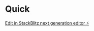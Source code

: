 # Quick

[Edit in StackBlitz next generation editor ⚡️](https://stackblitz.com/~/github.com/iamsamuelhere/Quick)